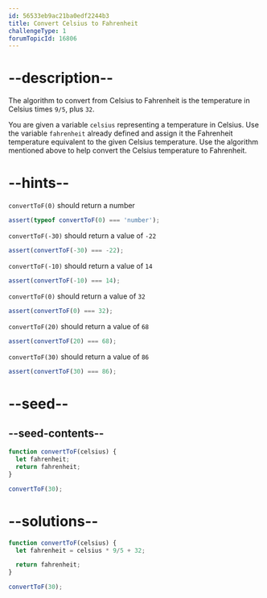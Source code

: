 ```yaml
---
id: 56533eb9ac21ba0edf2244b3
title: Convert Celsius to Fahrenheit
challengeType: 1
forumTopicId: 16806
---
```


# --description--

The algorithm to convert from Celsius to Fahrenheit is the temperature in Celsius times `9/5`, plus `32`.

You are given a variable `celsius` representing a temperature in Celsius. Use the variable `fahrenheit` already defined and assign it the Fahrenheit temperature equivalent to the given Celsius temperature. Use the algorithm mentioned above to help convert the Celsius temperature to Fahrenheit.

# --hints--

`convertToF(0)` should return a number

```js
assert(typeof convertToF(0) === 'number');
```

`convertToF(-30)` should return a value of `-22`

```js
assert(convertToF(-30) === -22);
```

`convertToF(-10)` should return a value of `14`

```js
assert(convertToF(-10) === 14);
```

`convertToF(0)` should return a value of `32`

```js
assert(convertToF(0) === 32);
```

`convertToF(20)` should return a value of `68`

```js
assert(convertToF(20) === 68);
```

`convertToF(30)` should return a value of `86`

```js
assert(convertToF(30) === 86);
```

# --seed--

## --seed-contents--

```js
function convertToF(celsius) {
  let fahrenheit;
  return fahrenheit;
}

convertToF(30);
```

# --solutions--

```js
function convertToF(celsius) {
  let fahrenheit = celsius * 9/5 + 32;

  return fahrenheit;
}

convertToF(30);
```